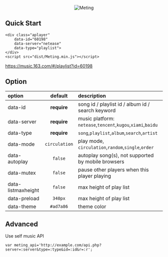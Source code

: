 <p align="center">
<img src="https://user-images.githubusercontent.com/2666735/30651452-58ae6c88-9deb-11e7-9e13-6beae3f6c54c.png" alt="Meting">
</p>

## Quick Start
```
<div class="aplayer"
    data-id="60198"
    data-server="netease"
    data-type="playlist">
</div>
<script src="dist/Meting.min.js"></script>
```
https://music.163.com/#/playlist?id=60198


## Option

|option|default|description|
|:-----|:-------------:|:----------|
|data-id|**require**|song id / playlist id / album id / search keyword|
|data-server|**require**|music platform: `netease`,`tencent`,`kugou`,`xiami`,`baidu`|
|data-type|**require**|`song`,`playlist`,`album`,`search`,`artist`|
|data-mode|`circulation`|play mode, `circulation`,`random`,`single`,`order`|
|data-autoplay|`false`|autoplay song(s), not supported by mobile browsers|
|data-mutex|`false`|pause other players when this player playing|
|data-listmaxheight|`false`|max height of play list|
|data-preload|`340px`|max height of play list|
|data-theme|`#ad7a86`|theme color|

## Advanced

Use self music API
```
var meting_api='http://example.com/api.php?server=:server&type=:type&id=:id&r=:r';
```
